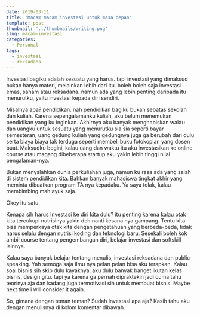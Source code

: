 ```yaml
---
date: 2019-03-11
title: 'Macam macam investasi untuk masa depan'
template: post
thumbnail: '../thumbnails/writing.png'
slug: macam-investasi
categories:
  - Personal
tags:
  - investasi
  - reksadana
---
```


Investasi bagiku adalah sesuatu yang harus. tapi investasi yang dimaksud bukan hanya materi, melainkan lebih dari itu. boleh boleh saja investasi emas, saham atau reksadana. namun ada yang lebih penting daripada itu menurutku, yaitu investasi kepada diri sendiri. 

Misalnya apa? pendidikan. nah pendidikan bagiku bukan sebatas sekolah dan kuliah. Karena sepengalamanku kuliah, aku belum menemukan pendidikan yang ku inginkan. Akhirnya aku banyak menghabiskan waktu dan uangku untuk sesuatu yang menurutku sia sia seperti bayar semesteran, uang gedung kuliah yang gedungnya juga ga berubah dari dulu serta biaya biaya tak terduga seperti membeli buku fotokopian yang dosen buat. Maksudku begini, kalau uang dan waktu itu aku investasikan ke online course atau magang dibeberapa startup aku yakin lebih tinggi nilai pengalaman-nya. 

Bukan menyalahkan dunia perkuliahan juga, namun ku rasa ada yang salah di sistem pendidikan kita. Bahkan banyak mahasiswa tingkat akhir yang meminta dibuatkan program TA nya kepadaku. Ya saya tolak, kalau membimbing mah ayuk saja. 

Okey itu satu. 

Kenapa sih harus Investasi ke diri kita dulu? itu penting karena kalau otak kita tercukupi nutrisinya yakin deh nanti kesana nya gampang. Tentu kita bisa memperkaya otak kita dengan pengetahuan yang berbeda-beda, tidak harus selalu dengan nutrisi koding dan teknologi baru. Sesekali boleh kok ambil course tentang pengembangan diri, belajar investasi dan softskill lainnya. 

Kalau saya banyak belajar tentang menulis, investasi reksadana dan public speaking. Yah semoga saja ilmu nya pelan pelan bisa aku terapkan. Kalau soal bisnis sih skip dulu kayaknya, aku dulu banyak banget ikutan kelas bisnis, design gitu. tapi ya karena ga pernah dipraktekin jadi cuma tahu teorinya aja dan kadang juga termotivasi sih untuk membuat bisnis. Maybe next time i will consider it again. 

So, gimana dengan teman teman? Sudah investasi apa aja? Kasih tahu aku dengan menulisnya di kolom komentar dibawah. 